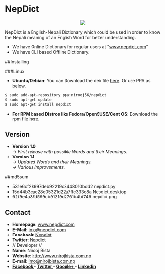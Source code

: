 # NepDict
<p align="center">
<img src="https://github.com/nirooj56/Nepdict/blob/master/nepdict.png">
</p>

NepDict is a English-Nepali Dictionary which could be used in order to know the Nepali meaning of an English Word for better understanding.

* We have Online Dictionary for regular users at "www.nepdict.com"
* We have CLI based Offline Dictionary.

##Installing

###Linux

* <b>Ubuntu/Debian</b>:
  You can Download the deb file <a href="http://www.nepdict.com/down/" target="_blank"> here</a>. Or use PPA as below.
```bash
$ sudo add-apt-repository ppa:nirooj56/nepdict
$ sudo apt-get update
$ sudo apt-get install nepdict
```
* <b>For RPM based Distros like Fedora/OpenSUSE/Cent OS</b>: Download the rpm file <a href="http://www.nepdict.com/down/" target="_blank">here</a>.

## Version 
* <b>Version 1.0</b> </br>
 -> <i>First release with possible Words and their Meanings.</i>
* <b>Version 1.1</b> </br>
 -> <i>Updated Words and their Meanings. </br>
 -> Various Improvements.</i>

##md5sum
* 531e6cf28997deb92219c8448010bdd2  nepdict.py
* 15d44b3cac28e05321d22a7ffc333c8a  Nepdict.desktop
* 62f9e4a37d599cb91219d2761b4bf746  nepdict.png

## Contact

* <b>Homepage</b>: www.nepdict.com
* <b>E-Mail</b>: info@nepdict.com
* <b>Facebook</b>: <a href="http://www.facebook.com/nepdict">Nepdict</a>
* <b>Twitter</b>: <a href="http://www.twitter.com/nepdict">Nepdict</a>
* // Developer //
* <b>Name</b>: Nirooj Bista
* <b>Website</b>: http://www.nirojbista.com.np
* <b>E-mail</b>: info@nirojbista.com.np
* <b><a href="https://www.facebook.com/niroj56"> Facebook </a>   -   <a href="https://www.twitter.com/nirooj56"> Twitter </a>    -   <a href="https://plus.google.com/+bistanirooj"> Google+ </a>   -   <a href="https://www.linkedin.com/in/nirooj56"> Linkedin </a></b>
